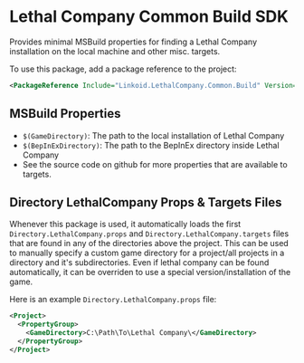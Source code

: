 ﻿# Lethal Company Common Build SDK
Provides minimal MSBuild properties for finding a 
Lethal Company installation on the local machine and other misc. targets.

To use this package, add a package reference to the project:
```xml
<PackageReference Include="Linkoid.LethalCompany.Common.Build" Version="*" PrivateAssets="all" />
```

## MSBuild Properties
* `$(GameDirectory)`: The path to the local installation of Lethal Company
* `$(BepInExDirectory)`: The path to the BepInEx directory inside Lethal Company
* See the source code on github for more properties that are available to targets.

## Directory LethalCompany Props & Targets Files
Whenever this package is used, it automatically loads the first
`Directory.LethalCompany.props` and `Directory.LethalCompany.targets`
files that are found in any of the directories above the project.
This can be used to manually specify a custom game directory for a
project/all projects in a directory and it's subdirectories.
Even if lethal company can be found automatically, it can be overriden
to use a special version/installation of the game.

Here is an example `Directory.LethalCompany.props` file:
```xml
<Project>
  <PropertyGroup>
    <GameDirectory>C:\Path\To\Lethal Company\</GameDirectory>
  </PropertyGroup>
</Project>
```

